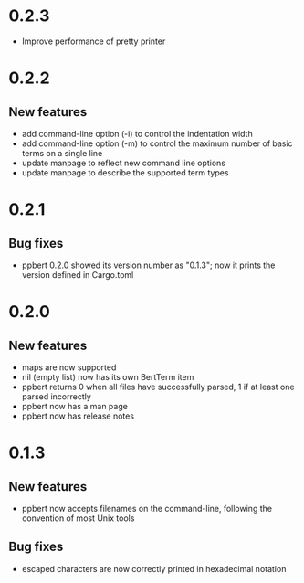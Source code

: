 # 0.2.3

- Improve performance of pretty printer


# 0.2.2

## New features

- add command-line option (-i) to control the indentation width
- add command-line option (-m) to control the maximum number of
  basic terms on a single line
- update manpage to reflect new command line options
- update manpage to describe the supported term types


# 0.2.1

## Bug fixes

- ppbert 0.2.0 showed its version number as "0.1.3"; now it prints the
  version defined in Cargo.toml


# 0.2.0

## New features

- maps are now supported
- nil (empty list) now has its own BertTerm item
- ppbert returns 0 when all files have successfully parsed, 1 if at
  least one parsed incorrectly
- ppbert now has a man page
- ppbert now has release notes


# 0.1.3

## New features

- ppbert now accepts filenames on the command-line, following the
  convention of most Unix tools

## Bug fixes

- escaped characters are now correctly printed in hexadecimal notation
